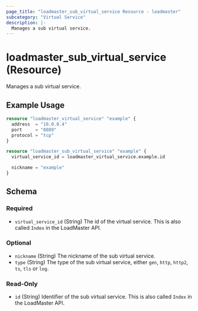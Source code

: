 ```yaml
---
page_title: "loadmaster_sub_virtual_service Resource - loadmaster"
subcategory: "Virtual Service"
description: |-
  Manages a sub virtual service.
---
```


# loadmaster_sub_virtual_service (Resource)

Manages a sub virtual service.

## Example Usage

```terraform
resource "loadmaster_virtual_service" "example" {
  address  = "10.0.0.4"
  port     = "8889"
  protocol = "tcp"
}

resource "loadmaster_sub_virtual_service" "example" {
  virtual_service_id = loadmaster_virtual_service.example.id

  nickname = "example"
}
```

<!-- schema generated by tfplugindocs -->
## Schema

### Required

- `virtual_service_id` (String) The id of the virtual service. This is also called `Index` in the LoadMaster API.

### Optional

- `nickname` (String) The nickname of the sub virtual service.
- `type` (String) The type of the sub virtual service, either `gen`, `http`, `http2`, `ts`, `tls` or `log`.

### Read-Only

- `id` (String) Identifier of the sub virtual service. This is also called `Index` in the LoadMaster API.